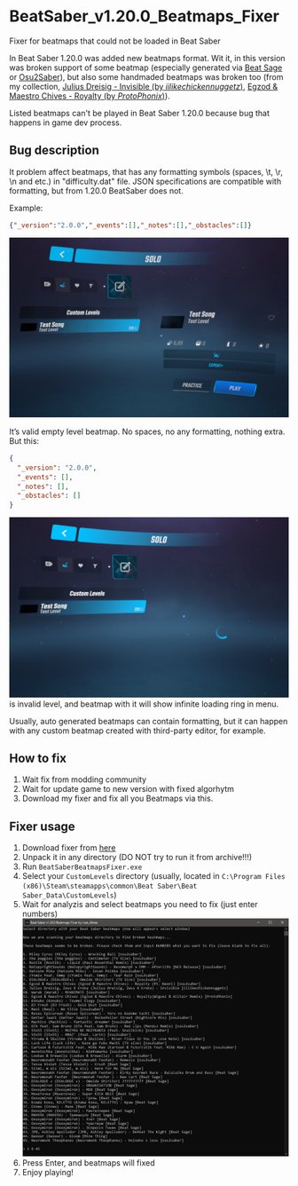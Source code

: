 # BeatSaber_v1.20.0_Beatmaps_Fixer
Fixer for beatmaps that could not be loaded in Beat Saber

In Beat Saber 1.20.0 was added new beatmaps format. Wit it, in this version was broken support of some beatmap (especially generated via [Beat Sage](https://beatsage.com/) or [Osu2Saber](https://github.com/Ivan-Alone/Osu2Saber)), but also some handmaded beatmaps was broken too (from my collection, [Julius Dreisig - Invisible \(by *iilikechickennuggetz*\)](https://beatsaver.com/maps/1556d), [Egzod & Maestro Chives - Royalty \(by *ProtoPhonix*\)](https://beatsaver.com/maps/1c1b9)).

Listed beatmaps can't be played in Beat Saber 1.20.0 because bug that happens in game dev process.

## Bug description
It problem affect beatmaps, that has any formatting symbols (spaces, \t, \r, \n and etc.) in "difficulty.dat" file. JSON specifications are compatible with formatting, but from 1.20.0 BeatSaber does not.

Example:

```json
{"_version":"2.0.0","_events":[],"_notes":[],"_obstacles":[]}
```
![Ok empty map](https://github.com/Ivan-Alone/BeatSaber_v1.20.0_Beatmaps_Fixer/blob/main/img/ok.jpg?raw=true)

It’s valid empty level beatmap. No spaces, no any formatting, nothing extra. But this:

```json
{
  "_version": "2.0.0",
  "_events": [],
  "_notes": [],
  "_obstacles": []
}
```
![Infinite loading](https://github.com/Ivan-Alone/BeatSaber_v1.20.0_Beatmaps_Fixer/blob/main/img/loading.jpg?raw=true)
is invalid level, and beatmap with it will show infinite loading ring in menu.

Usually, auto generated beatmaps can contain formatting, but it can happen with any custom beatmap created with third-party editor, for example.

## How to fix
1) Wait fix from modding community
2) Wait for update game to new version with fixed algorhytm
3) Download my fixer and fix all you Beatmaps via this.

## Fixer usage
1) Download fixer from [here](https://github.com/Ivan-Alone/BeatSaber_v1.20.0_Beatmaps_Fixer/releases/download/1.20.0/BeatSaberBeatmapsFixer.7z)
2) Unpack it in any directory (DO NOT try to run it from archive!!!)
3) Run `BeatSaberBeatmapsFixer.exe`
4) Select your `CustomLevels` directory (usually, located in `C:\Program Files (x86)\Steam\steamapps\common\Beat Saber\Beat Saber_Data\CustomLevels`)
5) Wait for analyzis and select beatmaps you need to fix (just enter numbers)
![Application](https://github.com/Ivan-Alone/BeatSaber_v1.20.0_Beatmaps_Fixer/blob/main/img/consle.jpg?raw=true)
6) Press Enter, and beatmaps will fixed
7) Enjoy playing!
